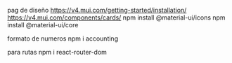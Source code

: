 pag de diseño
https://v4.mui.com/getting-started/installation/
https://v4.mui.com/components/cards/
npm install @material-ui/icons
npm install @material-ui/core

formato de numeros
npm i accounting

para rutas
npm i react-router-dom
